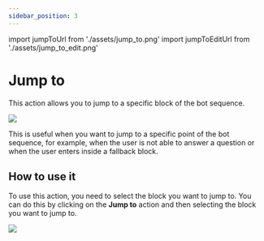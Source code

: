 ```yaml
---
sidebar_position: 3
---
```


import jumpToUrl from './assets/jump_to.png'
import jumpToEditUrl from './assets/jump_to_edit.png'

# Jump to

This action allows you to jump to a specific block of the bot sequence.

<img src={jumpToUrl} width={180} />

This is useful when you want to jump to a specific point of the bot sequence, for example, when the user is not able to answer a question or when the user enters inside a fallback block.

## How to use it

To use this action, you need to select the block you want to jump to. You can do this by clicking on the **Jump to** action and then selecting the block you want to jump to.

<img src={jumpToEditUrl} width={500} />
